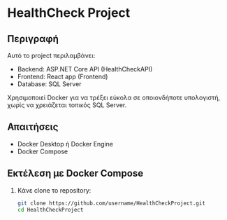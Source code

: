 # HealthCheck Project

## Περιγραφή
Αυτό το project περιλαμβάνει:  
- Backend: ASP.NET Core API (HealthCheckAPI)  
- Frontend: React app (Frontend)  
- Database: SQL Server  

Χρησιμοποιεί Docker για να τρέξει εύκολα σε οποιονδήποτε υπολογιστή, χωρίς να χρειάζεται τοπικός SQL Server.

## Απαιτήσεις
- Docker Desktop ή Docker Engine
- Docker Compose

## Εκτέλεση με Docker Compose
1. Κάνε clone το repository:
   ```bash
   git clone https://github.com/username/HealthCheckProject.git
   cd HealthCheckProject
